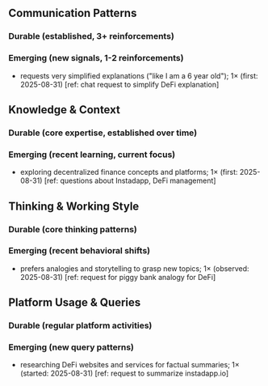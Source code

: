 ## Communication Patterns
### Durable (established, 3+ reinforcements)

### Emerging (new signals, 1-2 reinforcements)
- requests very simplified explanations ("like I am a 6 year old"); 1× (first: 2025-08-31) [ref: chat request to simplify DeFi explanation]

## Knowledge & Context
### Durable (core expertise, established over time)

### Emerging (recent learning, current focus)
- exploring decentralized finance concepts and platforms; 1× (first: 2025-08-31) [ref: questions about Instadapp, DeFi management]

## Thinking & Working Style
### Durable (core thinking patterns)

### Emerging (recent behavioral shifts)
- prefers analogies and storytelling to grasp new topics; 1× (observed: 2025-08-31) [ref: request for piggy bank analogy for DeFi]

## Platform Usage & Queries
### Durable (regular platform activities)

### Emerging (new query patterns)
- researching DeFi websites and services for factual summaries; 1× (started: 2025-08-31) [ref: request to summarize instadapp.io]